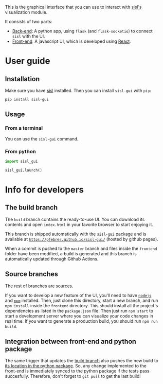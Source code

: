 This is the graphical interface that you can use to interact with [sisl's](https://github.com/zerothi/sisl) visualization module.

It consists of two parts:
- [Back-end](sisl_gui): A python app, using `flask` (and `flask-socketio`) to connect `sisl` with the UI.
- [Front-end](frontend): A javascript UI, which is developed using [React](https://reactjs.org/).

# User guide

## Installation

Make sure you have [sisl]() installed. Then you can install `sisl-gui` with `pip`:

```
pip install sisl-gui
```

## Usage

### From a terminal

You can use the `sisl-gui` command.

### From python

```python
import sisl_gui

sisl_gui.launch()
```

# Info for developers

## The build branch

The `build` branch contains the ready-to-use UI. You can download its contents and open `index.html` in your favorite browser to start enjoying it.

This branch is shipped automatically with the `sisl-gui` package and is available at [`https://pfebrer.github.io/sisl-gui/`](https://pfebrer.github.io/sisl-gui/) (hosted by github pages).

When a commit is pushed to the `master` branch and files inside the `frontend` folder have been modified, a build is generated and this branch is automatically updated through Github Actions.

## Source branches

The rest of branches are sources. 

If you want to develop a new feature of the UI, you'll need to have [`nodejs`](https://nodejs.org/en/) and [`npm`](https://www.npmjs.com/) installed. Then, just clone this directory, start a new branch, and run `npm install` inside the `frontend` directory. This should install all the project's dependencies as listed in the `package.json` file. Then just run `npm start` to start a development server where you can visualize your code changes in real time. If you want to generate a production build, you should run `npm run build`.

## Integration between front-end and python package

The same trigger that updates the [build branch](#the-build-branch) also pushes the new build to [its location in the python package](sisl_gui/build). So, any change implemented to the front-end is immediately synced to the python package if the tests pass succesfully. Therefore, don't forget to `git pull` to get the last build!
